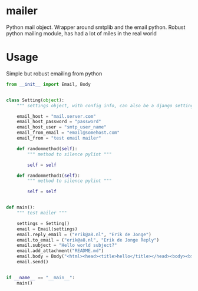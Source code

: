 mailer
======

Python mail object. Wrapper around smtplib and the email python.
Robust python mailing module, has had a lot of miles in the real world


Usage
=====

Simple but robust emailing from python


```python
from __init__ import Email, Body


class Setting(object):
    """ settings object, with config info, can also be a django settings object """

    email_host = "mail.server.com"
    email_host_password = "password"
    email_host_user = "smtp_user_name"
    email_from_email = "email@somehost.com"
    email_from = "test email mailer"

    def randommethod(self):
        """ method to silence pylint """

        self = self

    def randommethod1(self):
        """ method to silence pylint """

        self = self


def main():
    """ test mailer """

    settings = Setting()
    email = Email(settings)
    email.reply_email = ("erik@a8.nl", "Erik de Jonge")
    email.to_email = ("erik@a8.nl", "Erik de Jonge Reply")
    email.subject = "Hello world subject?"
    email.add_attachment("README.md")
    email.body = Body("<html><head><title>hello</title></head><body><b>hello world</b><br/><i>en dit is italic</i></body></html>")
    email.send()


if __name__ == "__main__":
    main()
```
